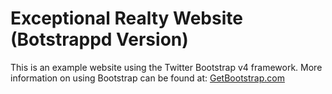 # Exceptional Realty Website (Botstrappd Version)

This is an example website using the Twitter Bootstrap v4 framework.
More information on using Bootstrap can be found at:
[GetBootstrap.com](http://getbootstrap.com)